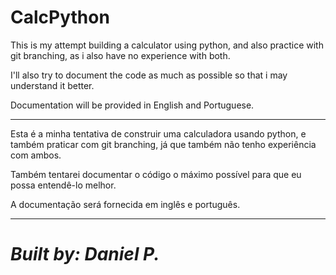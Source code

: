 # CalcPython

This is my attempt building a calculator using python, and also practice with git branching, as i also have no experience with both.

I'll also try to document the code as much as possible so that i may understand it better.

Documentation will be provided in English and Portuguese.


____

Esta é a minha tentativa de construir uma calculadora usando python, e também praticar com git branching, já que também não tenho experiência com ambos.

Também tentarei documentar o código o máximo possível para que eu possa entendê-lo melhor.

A documentação será fornecida em inglês e português.

___

# *Built by: Daniel P.*